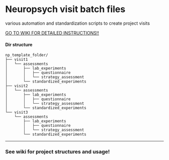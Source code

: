 # Neuropsych visit batch files
various automation and standardization scripts to create project visits

[GO TO WIKI FOR DETAILED INSTRUCTIONS!!](https://github.com/daelsaid/scsnl_create_npvisit_batchfiles/wiki)  

#### Dir structure

```
np_template_folder/
├── visit1
│   └── assessments
│       ├── lab_experiments
│       │   ├── questionnaire
│       │   └── strategy_assessment
│       └── standardized_experiments
├── visit2
│   └── assessments
│       ├── lab_experiments
│       │   ├── questionnaire
│       │   └── strategy_assessment
│       └── standardized_experiments
└── visit3
    └── assessments
        ├── lab_experiments
        │   ├── questionnaire
        │   └── strategy_assessment
        └── standardized_experiments
````

----

### See wiki for project structures and usage!
